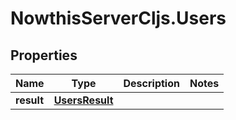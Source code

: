 # NowthisServerCljs.Users

## Properties
Name | Type | Description | Notes
------------ | ------------- | ------------- | -------------
**result** | [**UsersResult**](UsersResult.md) |  | 


